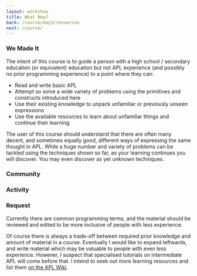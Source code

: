 ```yaml
---
layout: workshop
title: What Now?
back: /course/day3/resources
next: /course/
---
```


### We Made It

The intent of this course is to guide a person with a high school / secondary education (or equivalent) education but not APL experience (and possibly no prior programming experience) to a point where they can:
- Read and write basic APL
- Attempt so solve a wide variety of problems using the primitives and constructs introduced here
- Use their existing knowledge to unpack unfamiliar or previously unseen expressions
- Use the available resources to learn about unfamiliar things and continue their learning

The user of this course should understand that there are often many decent, and sometimes equally good, different ways of expressing the same thought in APL. While a huge number and variety of problems can be tackled using the techniques shown so far, as your learning continues you will discover. You may even discover as yet unknown techniques.

### Community

### Activity

### Request

Currently there are common programming terms, and the material should be reviewed and edited to be more inclusive of people with less experience.

Of course there is always a trade-off between required prior knowledge and amount of material in a course. Eventually I would like to expand leftwards, and write material which may be valuable to people with even less experience. However, I suspect that specialised tutorials on intermediate APL will come before that. I intend to seek out more learning resources and list them [on the APL Wiki](https://aplwiki.com/wiki/Learning_resources).